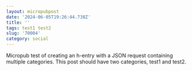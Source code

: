```yaml
---
layout: micropubpost
date: '2024-06-05T19:26:44.738Z'
title: ''
tags: test1 test2
slug: '70004'
category: social
---
```

Micropub test of creating an h-entry with a JSON request containing multiple categories. This post should have two categories, test1 and test2.
